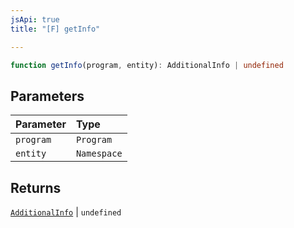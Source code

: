 ```yaml
---
jsApi: true
title: "[F] getInfo"

---
```

```ts
function getInfo(program, entity): AdditionalInfo | undefined
```

## Parameters

| Parameter | Type |
| :------ | :------ |
| `program` | `Program` |
| `entity` | `Namespace` |

## Returns

[`AdditionalInfo`](../interfaces/AdditionalInfo.md) \| `undefined`
